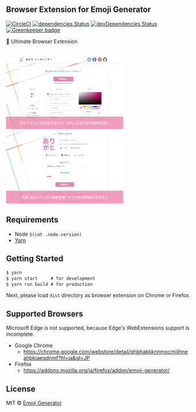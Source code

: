 ## Browser Extension for Emoji Generator
[![CircleCI](https://circleci.com/gh/emoji-gen/browser-extension/tree/master.svg?style=shield)](https://circleci.com/gh/emoji-gen/browser-extension/tree/master)
[![dependencies Status](https://david-dm.org/emoji-gen/browser-extension/status.svg)](https://david-dm.org/emoji-gen/browser-extension)
[![devDependencies Status](https://david-dm.org/emoji-gen/browser-extension/dev-status.svg)](https://david-dm.org/emoji-gen/browser-extension?type=dev)
[![Greenkeeper badge](https://badges.greenkeeper.io/emoji-gen/browser-extension.svg)](https://greenkeeper.io/)


:tada: Ultimate Browser Extension

<br><img src="pr/ss1.png" width="320" height="200" alt="">&nbsp;<img src="pr/ss2.png" width="320" height="200" alt="">

## Requirements

- Node `$(cat .node-version)`
- [Yarn](https://yarnpkg.com/)

## Getting Started

```
$ yarn
$ yarn start     # for development
$ yarn run build # for production
```

Next, please load `dist` directory as browser extension on Chrome or Firefox.

## Supported Browsers
Microsoft Edge is not supported, because Edge's WebExtensions support is incomplete.

- Google Chrome
  - https://chrome.google.com/webstore/detail/ghbhakkknnmocmiilhneahbkiaegdnmf?hl=ja&gl=JP
- Firefox
  - https://addons.mozilla.org/ja/firefox/addon/emoji-generator/

## License

MIT &copy; [Emoji Generator](https://emoji.pine.moe/)
